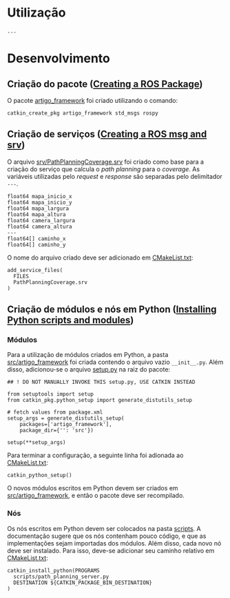 # Utilização

	...

# Desenvolvimento
## Criação do pacote ([Creating a ROS Package][criar_pacote])
O pacote [artigo_framework][artigo_framework] foi criado utilizando o comando:

	catkin_create_pkg artigo_framework std_msgs rospy

## Criação de serviços ([Creating a ROS msg and srv][criar_pacote])
O arquivo [srv/PathPlanningCoverage.srv][path_planning_coverage] foi criado como base para a criação do serviço que calcula o _path planning_ para o _coverage_. As variáveis utilizadas pelo _request_ e _response_ são separadas pelo delimitador `---`.

	float64 mapa_inicio_x
	float64 mapa_inicio_y
	float64 mapa_largura
	float64 mapa_altura
	float64 camera_largura
	float64 camera_altura
	---
	float64[] caminho_x
	float64[] caminho_y

O nome do arquivo criado deve ser adicionado em [CMakeList.txt][CMakeList_pacote]:

	add_service_files(
	  FILES
	  PathPlanningCoverage.srv
	)

## Criação de módulos e nós em Python ([Installing Python scripts and modules][modulos_python])
### Módulos
Para a utilização de módulos criados em Python, a pasta [src/artigo_framework][src] foi criada contendo o arquivo vazio `__init__.py`. Além disso, adicionou-se o arquivo [setup.py][setup] na raiz do pacote:

	## ! DO NOT MANUALLY INVOKE THIS setup.py, USE CATKIN INSTEAD

	from setuptools import setup
	from catkin_pkg.python_setup import generate_distutils_setup

	# fetch values from package.xml
	setup_args = generate_distutils_setup(
	    packages=['artigo_framework'],
	    package_dir={'': 'src'})

	setup(**setup_args)

Para terminar a configuração, a seguinte linha foi adionada ao [CMakeList.txt][CMakeList_pacote]:

	catkin_python_setup()

O novos módulos escritos em Python devem ser criados em [src/artigo_framework][src], e então o pacote deve ser recompilado.

### Nós
Os nós escritos em Python devem ser colocados na pasta [scripts][scripts]. A documentação sugere que os nós contenham pouco código, e que as implementações sejam importadas dos módulos. Além disso, cada novo nó deve ser instalado. Para isso, deve-se adicionar seu caminho relativo em [CMakeList.txt][CMakeList_pacote]:

	catkin_install_python(PROGRAMS
	  scripts/path_planning_server.py
	  DESTINATION ${CATKIN_PACKAGE_BIN_DESTINATION}
	)

[artigo_framework]: <https://github.com/Igz72/artigo_framework>
[CMakeList_pacote]: <https://github.com/Igz72/artigo_framework/blob/main/CMakeLists.txt>
[path_planning_coverage]: <https://github.com/Igz72/artigo_framework/blob/main/srv/PathPlanningCoverage.srv>
[src]: <https://github.com/Igz72/artigo_framework/tree/main/src/artigo_framework>
[setup]: <https://github.com/Igz72/artigo_framework/blob/main/setup.py>
[scripts]: <https://github.com/Igz72/artigo_framework/tree/main/scripts>

[criar_pacote]: <http://wiki.ros.org/ROS/Tutorials/CreatingPackage>
[criar_servico]: <http://wiki.ros.org/ROS/Tutorials/CreatingMsgAndSrv>
[modulos_python]: <http://docs.ros.org/en/api/catkin/html/howto/format2/installing_python.html#installing-python-scripts-and-modules>

